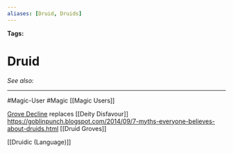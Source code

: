 ```yaml
---
aliases: [Druid, Druids]
---
```


**Tags:** 
# Druid
*See also:* 
___
#Magic-User #Magic 
[[Magic Users]]

[Grove Decline](https://www.reddit.com/r/DnDBehindTheScreen/comments/a5u3g0/the_druid_as_an_invasive_species/)  replaces [[Deity Disfavour]]
https://goblinpunch.blogspot.com/2014/09/7-myths-everyone-believes-about-druids.html
[[Druid Groves]]

[[Druidic (Language)]]